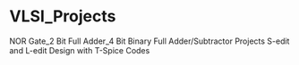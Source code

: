 # VLSI_Projects
 NOR Gate_2 Bit Full Adder_4 Bit Binary Full Adder/Subtractor Projects S-edit and L-edit Design with  T-Spice Codes
